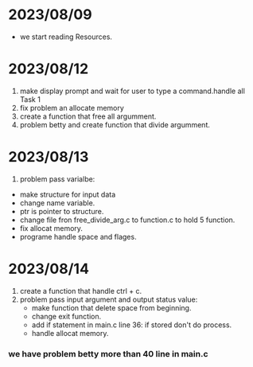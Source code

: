 # 2023/08/09
- we start reading Resources.

# 2023/08/12
1. make display prompt and wait for user to type a command.handle all Task 1
2. fix problem an allocate memory
3. create a function that free all argumment.
4. problem betty and create function that divide argumment.

# 2023/08/13
1. problem pass varialbe:
  - make structure for input data
  - change name variable.
  - ptr is pointer to structure.
  - change file fron free_divide_arg.c to function.c to hold 5 function.
  - fix allocat memory.
  - programe handle space and flages.  

# 2023/08/14
1. create a function that handle ctrl + c.
2. problem pass input argument and output status value:
   - make function that delete space from beginning.
   - change exit function.
   - add if statement in main.c line 36: if stored don't do process.
   - handle allocat memory.
### we have problem betty more than 40 line in main.c ###
